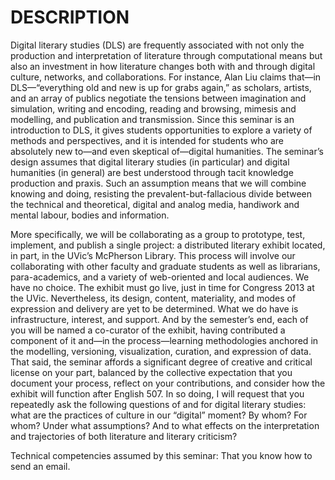 # DESCRIPTION

Digital literary studies (DLS) are frequently associated with not only the production and interpretation of literature through computational means but also an investment in how literature changes both with and through digital culture, networks, and collaborations. For instance, Alan Liu claims that—in DLS—“everything old and new is up for grabs again,” as scholars, artists, and an array of publics negotiate the tensions between imagination and simulation, writing and encoding, reading and browsing, mimesis and modelling, and publication and transmission. Since this seminar is an introduction to DLS, it gives students opportunities to explore a variety of methods and perspectives, and it is intended for students who are absolutely new to—and even skeptical of—digital humanities. The seminar’s design assumes that digital literary studies (in particular) and digital humanities (in general) are best understood through tacit knowledge production and praxis. Such an assumption means that we will combine knowing and doing, resisting the prevalent-but-fallacious divide between the technical and theoretical, digital and analog media, handiwork and mental labour, bodies and information.

More specifically, we will be collaborating as a group to prototype, test, implement, and publish a single project: a distributed literary exhibit located, in part, in the UVic’s McPherson Library. This process will involve our collaborating with other faculty and graduate students as well as librarians, para-academics, and a variety of web-oriented and local audiences. We have no choice. The exhibit must go live, just in time for Congress 2013 at the UVic. Nevertheless, its design, content, materiality, and modes of expression and delivery are yet to be determined. What we do have is infrastructure, interest, and support. And by the semester’s end, each of you will be named a co-curator of the exhibit, having contributed a component of it and—in the process—learning methodologies anchored in the modelling, versioning, visualization, curation, and expression of data. That said, the seminar affords a significant degree of creative and critical license on your part, balanced by the collective expectation that you document your process, reflect on your contributions, and consider how the exhibit will function after English 507. In so doing, I will request that you repeatedly ask the following questions of and for digital literary studies: what are the practices of culture in our “digital” moment? By whom? For whom? Under what assumptions? And to what effects on the interpretation and trajectories of both literature and literary criticism? 

Technical competencies assumed by this seminar: That you know how to send an email.
